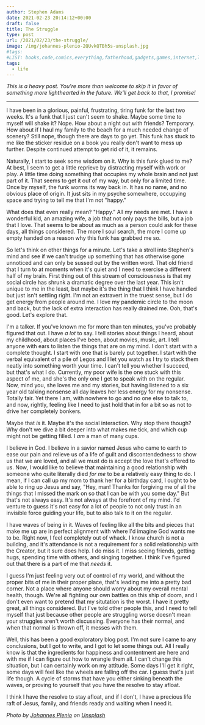 ```yaml
---
author: Stephen Adams
date: 2021-02-23 20:14:12+00:00
draft: false
title: The Struggle
type: post
url: /2021/02/23/the-struggle/
image: /img/johannes-plenio-2QUvkQTBh5s-unsplash.jpg
#tags:
#LIST: books,code,comics,everything,fatherhood,gadgets,games,internet,life,movies,music,nerd,podcasting,politics,random,science,tech,tv,video,work,writing
tags:
  - life
---
```


_This is a heavy post. You're more than welcome to skip it in favor of something more lighthearted in the future. We'll get back to that, I promise!_

-----

I have been in a glorious, painful, frustrating, tiring funk for the last two weeks. It's a funk that I just can't seem to shake. Maybe some time to myself will shake it? Nope. How about a night out with friends? Temporary. How about if I haul my family to the beach for a much needed change of scenery? Still nope, though there are days to go yet. This funk has stuck to me like the sticker residue on a book you really don't want to mess up further. Despite continued attempt to get rid of it, it remains. 

Naturally, I start to seek some wisdom on it. Why is this funk glued to me? At best, I seem to get a little reprieve by distracting myself with work or play. A little time doing something that occupies my whole brain and not just part of it. That seems to get it out of my way, but only for a limited time. Once by myself, the funk worms its way back in. It has no name, and no obvious place of origin. It just sits in my psyche somewhere, occupying space and trying to tell me that I'm not "happy."

What does that even really mean? "Happy." All my needs are met. I have a wonderful kid, an amazing wife, a job that not only pays the bills, but a job that I love. That seems to be about as much as a person could ask for these days, all things considered. The more I soul search, the more I come up empty handed on a reason why this funk has grabbed me so. 

So let's think on other things for a minute. Let's take a stroll into Stephen's mind and see if we can't trudge up something that has otherwise gone unnoticed and can only be sussed out by the written word. That old friend that I turn to at moments when it's quiet and I need to exercise a different half of my brain. First thing out of this stream of consciousness is that my social circle has shrunk a dramatic degree over the last year. This isn't unique to me in the least, but maybe it's the thing that I think I have handled but just isn't settling right. I'm not an extravert in the truest sense, but I do get energy from people around me. I love my pandemic circle to the moon and back, but the lack of extra interaction has really drained me. Ooh, that's good. Let's explore that.

I'm a talker. If you've known me for more than ten minutes, you've probably figured that out. I have _a lot_ to say. I tell stories about things I heard, about my childhood, about places I've been, about movies, music, art. I tell anyone with ears to listen the things that are on my mind. I don't start with a complete thought. I start with one that is barely put together. I start with the verbal equivalent of a pile of Legos and I let you watch as I try to stack them neatly into something worth your time. I can't tell you whether I succeed, but that's what I do. Currently, my poor wife is the one stuck with this aspect of me, and she's the only one I get to speak with on the regular. Now, mind you, she loves me and my stories, but having listened to a six year old talking nonsense all day leaves her less energy for my nonsense. Totally fair. Yet there I am, with nowhere to go and no one else to talk to, and now, rightly, feeling like I need to just hold that in for a bit so as not to drive her completely bonkers. 

Maybe that _is_ it. Maybe it's the social interaction. Why stop there though? Why don't we dive a bit deeper into what makes me tick, and which cup might not be getting filled. I _am_ a man of many cups.

I believe in God. I believe in a savior named Jesus who came to earth to ease our pain and relieve us of a life of guilt and discontendedness to show us that we are loved, and all we must do is accept the love that's offered to us. Now, I would like to believe that maintaining a good relationship with someone who quite literally died _for me_ to be a relatively easy thing to do. I mean, if I can call up my mom to thank her for a birthday card, I ought to be able to ring up Jesus and say, "Hey, man! Thanks for forgiving me of all the things that I missed the mark on so that I can be with you some day." But that's not always easy. It's not always at the forefront of my mind. I'd venture to guess it's not easy for a lot of people to not only trust in an invisible force guiding your life, but to also talk to it on the regular. 

I have waves of being _in_ it. Waves of feeling like all the bits and pieces that make me up are in perfect alignment with where I'd imagine God wants me to be. Right now, I feel completely out of whack. I know church is not a building, and it's attendance is not a requirement for a solid relationship with the Creator, but it sure does help. I do miss it. I miss seeing friends, getting hugs, spending time with others, and singing together. I think I've figured out that there is a part of me that _needs_ it. 

I guess I'm just feeling very out of control of my world, and without the proper bits of me in their proper place, that's leading me into a pretty bad corner. Not a place where anyone should worry about my overall mental health, though. We're all fighting our own battles on this ship of doom, and I don't even want to pretend that my situtation is the worst. I have it pretty great, all things considered. But I've told other people this, and I need to tell myself that just because other people are struggling worse doesn't mean your struggles aren't worth discussing. Everyone has their normal, and when that normal is thrown off, it messes with them. 

Well, this has been a good exploratory blog post. I'm not sure I came to any conclusions, but I got to write, and I got to let some things out. All I really know is that the ingredients for happiness and contentment are here and with me if I can figure out how to wrangle them all. I can't change this situation, but I can certainly work on my attitude. Some days I'll get it right, some days will feel like the wheels are falling off the car. I guess that's just life though. A cycle of storms that have you either sinking beneath the waves, or proving to yourself that you have the resolve to stay afloat. 

I think I have the resolve to stay afloat, and if I don't, I have a precious life raft of Jesus, family, and friends ready and waiting when I need it. 

_Photo by [Johannes Plenio](https://unsplash.com/@jplenio?utm_source=unsplash&amp;utm_medium=referral&amp;utm_content=creditCopyText) on [Unsplash](https://unsplash.com/s/photos/storm?utm_source=unsplash&amp;utm_medium=referral&amp;utm_content=creditCopyText)_